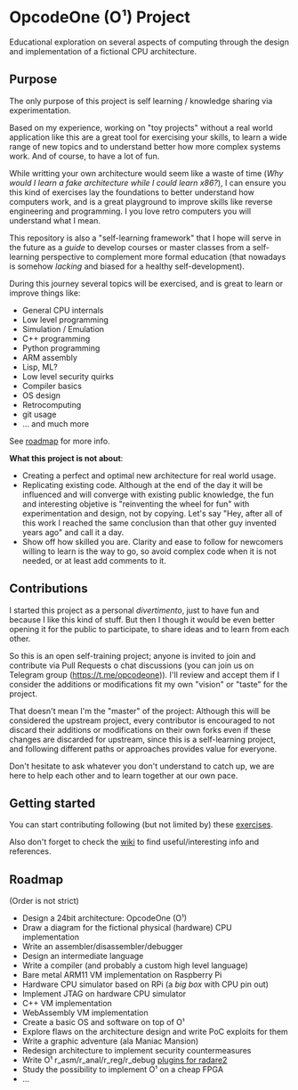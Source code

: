 OpcodeOne (O¹) Project
======================

Educational exploration on several aspects of computing through the design and implementation of a fictional CPU architecture.



## Purpose


The only purpose of this project is self learning / knowledge sharing via experimentation.

Based on my experience, working on "toy projects" without a real world application like this are a great tool for exercising your skills, to learn a wide range of new topics and to understand better how more complex systems work. And of course, to have a lot of fun.

While writting your own architecture would seem like a waste of time (*Why would I learn a fake architecture while I could learn x86?*), I can ensure you this kind of exercises lay the foundations to better understand how computers work, and is a great playground to improve skills like reverse engineering and programming. I you love retro computers you will understand what I mean.

This repository is also a "self-learning framework" that I hope will serve in the future as a *guide* to develop courses or master classes from a self-learning perspective to complement more formal education (that nowadays is somehow *lacking* and biased for a healthy self-development).

During this journey several topics will be exercised, and is great to learn or improve things like:

* General CPU internals
* Low level programming
* Simulation / Emulation
* C++ programming
* Python programming
* ARM assembly
* Lisp, ML?
* Low level security quirks
* Compiler basics
* OS design
* Retrocomputing
* git usage
* ... and much more


See [roadmap](#roadmap) for more info.


__**What this project is not about**__:

* Creating a perfect and optimal new architecture for real world usage.
* Replicating existing code. Although at the end of the day it will be influenced and will converge with existing public knowledge, the fun and interesting objetive is "reinventing the wheel for fun" with experimentation and design, not by copying. Let's say "Hey, after all of this work I reached the same conclusion than that other guy invented years ago" and call it a day.
* Show off how skilled you are. Clarity and ease to follow for newcomers willing to learn is the way to go, so avoid complex code when it is not needed, or at least add comments to it.



## Contributions

I started this project as a personal *divertimento*, just to have fun and because I like this kind of stuff. But then I though it would be even better opening it for the public to participate, to share ideas and to learn from each other.

So this is an open self-training project; anyone is invited to join and contribute via Pull Requests o chat discussions (you can join us on Telegram group (https://t.me/opcodeone)). I'll review and accept them if I consider the additions or modifications fit my own "vision" or "taste" for the project.

That doesn't mean I'm the "master" of the project: Although this will be considered the upstream project, every contributor is encouraged to not discard their additions or modifications on their own forks even if these changes are discarded for upstream, since this is a self-learning project, and following different paths or approaches provides value for everyone.

Don't hesitate to ask whatever you don't understand to catch up, we are here to help each other and to learn together at our own pace.



## Getting started


You can start contributing following (but not limited by) these [exercises](EXERCISES.md).

Also don't forget to check the [wiki](https://github.com/MoebiuZ/OpcodeOne/wiki) to find useful/interesting info and references.



## Roadmap


(Order is not strict)

- Design a 24bit architecture: OpcodeOne (O¹)
- Draw a diagram for the fictional physical (hardware) CPU implementation
- Write an assembler/disassembler/debugger
- Design an intermediate language
- Write a compiler (and probably a custom high level language)
- Bare metal ARM11 VM implementation on Raspberry Pi
- Hardware CPU simulator based on RPi (a *big box* with CPU pin out)
- Implement JTAG on hardware CPU simulator
- C++ VM implementation
- WebAssembly VM implementation
- Create a basic OS and software on top of O¹
- Explore flaws on the architecture design and write PoC exploits for them
- Write a graphic adventure (ala Maniac Mansion)
- Redesign architecture to implement security countermeasures
- Write O¹ r_asm/r_anal/r_reg/r_debug [plugins for radare2](https://github.com/radare/radare2/wiki/Implementing-a-new-architecture)
- Study the possibility to implement O¹ on a cheap FPGA
- ...
